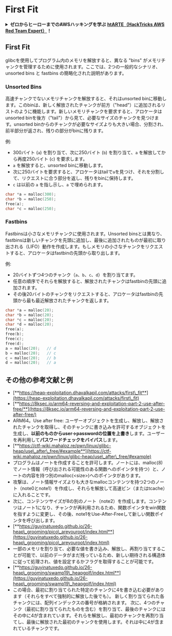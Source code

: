 # First Fit

<details>

<summary><strong>ゼロからヒーローまでのAWSハッキングを学ぶ</strong> <a href="https://training.hacktricks.xyz/courses/arte"><strong>htARTE（HackTricks AWS Red Team Expert）</strong></a><strong>！</strong></summary>

HackTricks をサポートする他の方法:

* **HackTricks で企業を宣伝したい** または **HackTricks をPDFでダウンロードしたい** 場合は [**SUBSCRIPTION PLANS**](https://github.com/sponsors/carlospolop) をチェックしてください！
* [**公式PEASS＆HackTricksグッズ**](https://peass.creator-spring.com)を入手する
* [**The PEASS Family**](https://opensea.io/collection/the-peass-family)、当社の独占的な [**NFTs**](https://opensea.io/collection/the-peass-family) コレクションを発見する
* **💬 [**Discordグループ**](https://discord.gg/hRep4RUj7f) または [**telegramグループ**](https://t.me/peass) に参加するか、**Twitter** 🐦 [**@hacktricks\_live**](https://twitter.com/hacktricks\_live)** をフォローする。**
* **ハッキングトリックを共有するために** [**HackTricks**](https://github.com/carlospolop/hacktricks) と [**HackTricks Cloud**](https://github.com/carlospolop/hacktricks-cloud) のGitHubリポジトリにPRを提出する。

</details>

## **First Fit**

glibcを使用してプログラム内のメモリを解放すると、異なる "bins" がメモリチャンクを管理するために使用されます。ここでは、2つの一般的なシナリオ、unsorted bins と fastbins の簡略化された説明があります。

### Unsorted Bins

高速チャンクでないメモリチャンクを解放すると、それはunsorted binに移動します。このbinは、新しく解放されたチャンクが前方（"head"）に追加されるリストのように機能します。新しいメモリチャンクを要求すると、アロケータはunsorted binを後方（"tail"）から見て、必要なサイズのチャンクを見つけます。unsorted binからのチャンクが必要なサイズよりも大きい場合、分割され、前半部分が返され、残りの部分がbinに残ります。

例:

* 300バイト (`a`) を割り当て、次に250バイト (`b`) を割り当て、`a` を解放してから再度250バイト (`c`) を要求します。
* `a` を解放すると、unsorted binに移動します。
* 次に250バイトを要求すると、アロケータはtailで`a`を見つけ、それを分割して、リクエストに合う部分を返し、残りをbinに保持します。
* `c` は以前の `a` を指し示し、`a` で埋められます。
```c
char *a = malloc(300);
char *b = malloc(250);
free(a);
char *c = malloc(250);
```
### Fastbins

Fastbinsは小さなメモリチャンクに使用されます。Unsorted binsとは異なり、fastbinsは新しいチャンクを先頭に追加し、最後に追加されたものが最初に取り出される（LIFO）動作を作成します。もしメモリの小さなチャンクをリクエストすると、アロケータはfastbinの先頭から取り出します。

例:

* 20バイトずつ4つのチャンク（`a`、`b`、`c`、`d`）を割り当てます。
* 任意の順序でそれらを解放すると、解放されたチャンクはfastbinの先頭に追加されます。
* その後20バイトのチャンクをリクエストすると、アロケータはfastbinの先頭から最も最近解放されたチャンクを返します。
```c
char *a = malloc(20);
char *b = malloc(20);
char *c = malloc(20);
char *d = malloc(20);
free(a);
free(b);
free(c);
free(d);
a = malloc(20);   // d
b = malloc(20);   // c
c = malloc(20);   // b
d = malloc(20);   // a
```
## その他の参考文献と例

* [**https://heap-exploitation.dhavalkapil.com/attacks/first\_fit**](https://heap-exploitation.dhavalkapil.com/attacks/first\_fit)
* [**https://8ksec.io/arm64-reversing-and-exploitation-part-2-use-after-free/**](https://8ksec.io/arm64-reversing-and-exploitation-part-2-use-after-free/)
* ARM64。Use after free: ユーザーオブジェクトを生成し、解放し、解放されたチャンクを取得し、そのチャンクに書き込みを許可するオブジェクトを生成し、**以前のものからuser->passwordの位置を上書き**します。ユーザーを再利用して**パスワードチェックをバイパス**します。
* [**https://ctf-wiki.mahaloz.re/pwn/linux/glibc-heap/use\_after\_free/#example**](https://ctf-wiki.mahaloz.re/pwn/linux/glibc-heap/use\_after\_free/#example)
* プログラムはノートを作成することを許可します。ノートには、malloc(8)でノート情報（呼び出される可能性のある関数へのポインタを持つ）と、ノートの内容を持つ別のmalloc(\<size>)へのポインタがあります。
* 攻撃は、ノート情報サイズよりも大きなmallocコンテンツを持つ2つのノート（note0とnote1）を作成し、それらを解放して高速ビン（またはtcache）に入れることです。
* 次に、コンテンツサイズが8の別のノート（note2）を作成します。コンテンツはノート1になり、チャンクが再利用されるため、関数ポインタをwin関数を指すように変更し、その後、note1をUse-After-Freeして新しい関数ポインタを呼び出します。
* [**https://guyinatuxedo.github.io/26-heap\_grooming/pico\_areyouroot/index.html**](https://guyinatuxedo.github.io/26-heap\_grooming/pico\_areyouroot/index.html)
* 一部のメモリを割り当て、必要な値を書き込み、解放し、再割り当てすることが可能で、以前のデータがまだ残っているため、新しい期待される構造体に従って処理され、値を設定するかフラグを取得することが可能です。
* [**https://guyinatuxedo.github.io/26-heap\_grooming/swamp19\_heapgolf/index.html**](https://guyinatuxedo.github.io/26-heap\_grooming/swamp19\_heapgolf/index.html)
* この場合、最初に割り当てられた特定のチャンクに4を書き込む必要があります（それらをすべて強制的に解放した後でも）。 新しく割り当てられた各チャンクには、配列インデックスの番号が格納されます。 次に、4つのチャンク（最初に割り当てられたものを含む）を割り当て、最後のチャンクにはその中に4が含まれています。それらを解放し、最初のチャンクを再割り当てし、最後に解放された最初のチャンクを使用します。それは中に4が含まれているチャンクです。
